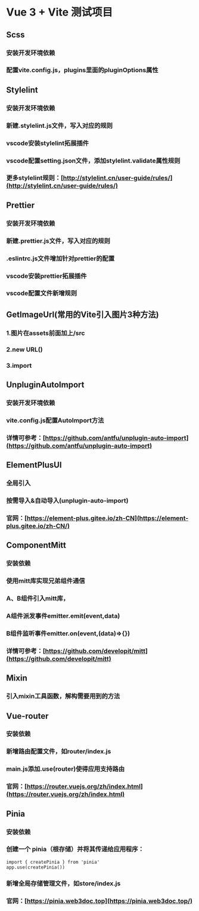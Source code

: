 # Vue 3 + Vite 测试项目

## Scss

### 安装开发环境依赖
### 配置vite.config.js，plugins里面的pluginOptions属性

## Stylelint

### 安装开发环境依赖
### 新建.stylelint.js文件，写入对应的规则
### vscode安装stylelint拓展插件
### vscode配置setting.json文件，添加stylelint.validate属性规则
### 更多stylelint规则：[http://stylelint.cn/user-guide/rules/](http://stylelint.cn/user-guide/rules/)

## Prettier

### 安装开发环境依赖
### 新建.prettier.js文件，写入对应的规则
### .eslintrc.js文件增加针对prettier的配置
### vscode安装prettier拓展插件
### vscode配置文件新增规则

## GetImageUrl(常用的Vite引入图片3种方法)

### 1.图片在assets前面加上/src
### 2.new URL()
### 3.import

## UnpluginAutoImport

### 安装开发环境依赖
### vite.config.js配置AutoImport方法
### 详情可参考：[https://github.com/antfu/unplugin-auto-import](https://github.com/antfu/unplugin-auto-import)

## ElementPlusUI

### 全局引入
### 按需导入&自动导入(unplugin-auto-import)
### 官网：[https://element-plus.gitee.io/zh-CN](https://element-plus.gitee.io/zh-CN/)

## ComponentMitt

### 安装依赖
### 使用mitt库实现兄弟组件通信
### A、B组件引入mitt库，
### A组件派发事件emitter.emit(event,data)
### B组件监听事件emitter.on(event,(data)=>{})
### 详情可参考：[https://github.com/developit/mitt](https://github.com/developit/mitt)

## Mixin

### 引入mixin工具函数，解构需要用到的方法

## Vue-router

### 安装依赖
### 新增路由配置文件，如router/index.js
### main.js添加.use(router)使得应用支持路由
### 官网：[https://router.vuejs.org/zh/index.html](https://router.vuejs.org/zh/index.html)

## Pinia

### 安装依赖
### 创建一个 pinia（根存储）并将其传递给应用程序：
```
import { createPinia } from 'pinia'
app.use(createPinia())
```
### 新增全局存储管理文件，如store/index.js
### 官网：[https://pinia.web3doc.top](https://pinia.web3doc.top/)